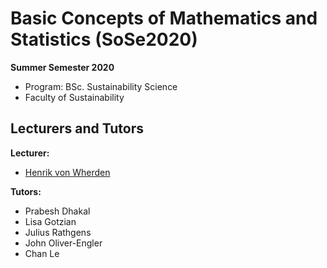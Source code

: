 # Basic Concepts of Mathematics and Statistics (SoSe2020)
**Summer Semester 2020**  

* Program: BSc. Sustainability Science
* Faculty of Sustainability

## Lecturers and Tutors

**Lecturer:**
* [Henrik von Wherden](www.henrikvonwherden.leuphana.de)

**Tutors:**
* Prabesh Dhakal
* Lisa Gotzian
* Julius Rathgens
* John Oliver-Engler
* Chan Le
